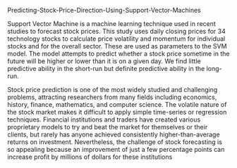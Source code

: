 Predicting-Stock-Price-Direction-Using-Support-Vector-Machines

Support Vector Machine is a machine learning technique used in recent studies to forecast stock prices. This study uses daily closing prices for 34 technology stocks to calculate price volatility and momentum for individual stocks and for the overall sector. These are used as parameters to the SVM model. The model attempts to predict whether a stock price sometime in the future will be higher or lower than it is on a given day. We find little predictive ability in the short-run but definite predictive ability in the long-run.

Stock price prediction is one of the most widely studied and challenging problems, attracting researchers from many fields including economics, history, finance, mathematics, and computer science. The volatile nature of the stock market makes it difficult to apply simple time-series or regression techniques. Financial institutions and traders have created various proprietary models to try and beat the market for themselves or their clients, but rarely has anyone achieved consistently higher-than-average returns on investment. Nevertheless, the challenge of stock forecasting is so appealing because an improvement of just a few percentage points can increase profit by millions of dollars for these institutions
